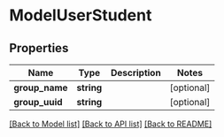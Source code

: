 # ModelUserStudent

## Properties
Name | Type | Description | Notes
------------ | ------------- | ------------- | -------------
**group_name** | **string** |  | [optional] 
**group_uuid** | **string** |  | [optional] 

[[Back to Model list]](../README.md#documentation-for-models) [[Back to API list]](../README.md#documentation-for-api-endpoints) [[Back to README]](../README.md)


